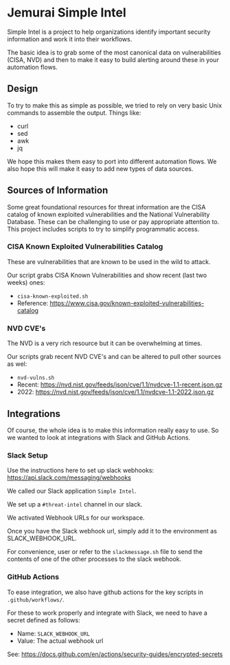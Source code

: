 # Jemurai Simple Intel

Simple Intel is a project to help organizations identify important
security information and work it into their workflows.

The basic idea is to grab some of the most canonical data on
vulnerabilities (CISA, NVD) and then to make it easy to build
alerting around these in your automation flows.

## Design

To try to make this as simple as possible, we tried to rely on
very basic Unix commands to assemble the output.  Things like:

- curl
- sed
- awk
- jq

We hope this makes them easy to port into different automation flows.
We also hope this will make it easy to add new types of data sources.

## Sources of Information

Some great foundational resources for threat information are
the CISA catalog of known exploited vulnerabilities and the
National Vulnerability Database.  These can be challenging to
use or pay appropriate attention to.  This project includes
scripts to try to simplify programmatic access.

### CISA Known Exploited Vulnerabilities Catalog

These are vulnerabilities that are known to be used in the wild
to attack.

Our script grabs CISA Known Vulnerabilities and show recent (last two weeks) ones:
- `cisa-known-exploited.sh`
- Reference: https://www.cisa.gov/known-exploited-vulnerabilities-catalog

### NVD CVE's

The NVD is a very rich resource but it can be overwhelming at times.

Our scripts grab recent NVD CVE's and can be altered to pull other sources as wel:
- `nvd-vulns.sh`
- Recent:  https://nvd.nist.gov/feeds/json/cve/1.1/nvdcve-1.1-recent.json.gz
- 2022:  https://nvd.nist.gov/feeds/json/cve/1.1/nvdcve-1.1-2022.json.gz

## Integrations

Of course, the whole idea is to make this information really easy to use.  So
we wanted to look at integrations with Slack and GitHub Actions.

### Slack Setup

Use the instructions here to set up slack webhooks:
https://api.slack.com/messaging/webhooks

We called our Slack application `Simple Intel`.

We set up a `#threat-intel` channel in our slack.

We activated Webhook URLs for our workspace.

Once you have the Slack webhook url, simply add it
to the environment as SLACK_WEBHOOK_URL.

For convenience, user or refer to the `slackmessage.sh`
file to send the contents of one of the other processes
to the slack webhook.

### GitHub Actions

To ease integration, we also have github actions for the
key scripts in `.github/workflows/`.

For these to work properly and integrate with Slack, we
need to have a secret defined as follows:

- Name: `SLACK_WEBHOOK_URL`
- Value: The actual webhook url

See:  https://docs.github.com/en/actions/security-guides/encrypted-secrets
